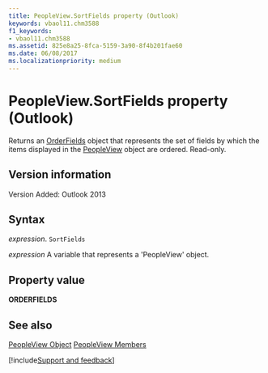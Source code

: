 ```yaml
---
title: PeopleView.SortFields property (Outlook)
keywords: vbaol11.chm3588
f1_keywords:
- vbaol11.chm3588
ms.assetid: 825e8a25-8fca-5159-3a90-8f4b201fae60
ms.date: 06/08/2017
ms.localizationpriority: medium
---
```



# PeopleView.SortFields property (Outlook)
Returns an [OrderFields](Outlook.OrderFields.md) object that represents the set of fields by which the items displayed in the [PeopleView](Outlook.peopleview.md) object are ordered. Read-only.

## Version information

Version Added: Outlook 2013 


## Syntax

_expression_. `SortFields`

_expression_ A variable that represents a 'PeopleView' object.


## Property value

 **ORDERFIELDS**


## See also


[PeopleView Object](Outlook.peopleview.md)
[PeopleView Members](overview/Outlook.md)

[!include[Support and feedback](~/includes/feedback-boilerplate.md)]